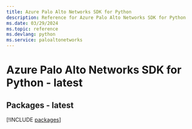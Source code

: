 ```yaml
---
title: Azure Palo Alto Networks SDK for Python
description: Reference for Azure Palo Alto Networks SDK for Python
ms.date: 03/29/2024
ms.topic: reference
ms.devlang: python
ms.service: paloaltonetworks
---
```

# Azure Palo Alto Networks SDK for Python - latest
## Packages - latest
[!INCLUDE [packages](palo-alto-networks-index.md)]